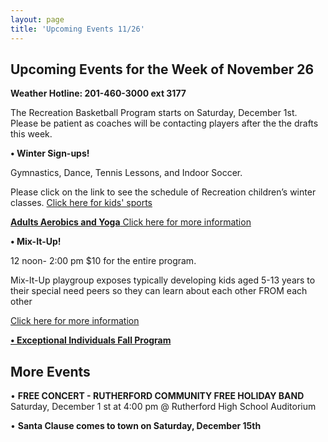```yaml
---
layout: page
title: 'Upcoming Events 11/26'
---
```

 
## Upcoming Events for the Week of November 26 

**Weather Hotline: 201-460-3000 ext 3177**

The Recreation Basketball Program starts on Saturday, December 1st.
Please be patient as coaches will be contacting players after the the drafts
this week.


**• Winter Sign-ups!** 

Gymnastics, Dance, Tennis Lessons, and Indoor Soccer.

Please click on the link to see the schedule of Recreation children’s winter
classes. [Click here for kids' sports](/departments/recreation/sports-and-activities/childrens-catalog/)


[**Adults Aerobics and Yoga** Click here for more information](/departments/recreation/sports-and-activities/adult-catalog/)


**• Mix-It-Up!** 

12 noon- 2:00 pm  $10 for the entire program.

Mix-It-Up playgroup exposes typically developing kids aged 5-13 years to their
special need peers so they can learn about each other FROM each other

[Click here for more information](https://storage.googleapis.com/static.rutherford-nj.com/recreation/posts/MIx%20it%20up%20flyer%20-%202018-2019.pdf)

[**• Exceptional Individuals Fall Program**](https://storage.googleapis.com/static.rutherford-nj.com/recreation/Exceptional%20Individuals%20Program%20Fall%202018.pdf)


## More Events

• **FREE CONCERT - RUTHERFORD COMMUNITY FREE HOLIDAY BAND** Saturday, December 1 st at 4:00 pm @ Rutherford High School Auditorium

• **Santa Clause comes to town on Saturday, December 15th**
